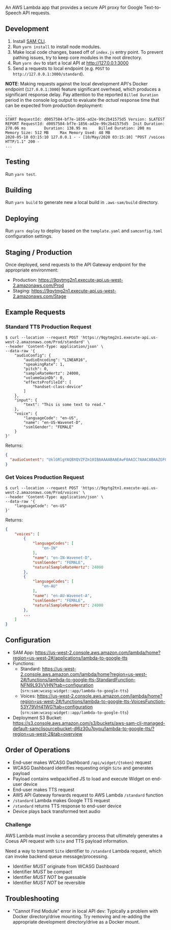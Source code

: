 An AWS Lambda app that provides a secure API proxy for Google Text-to-Speech API requests.

## Development

1. Install [SAM CLI](https://docs.aws.amazon.com/serverless-application-model/latest/developerguide/serverless-sam-cli-install.html).
1. Run `yarn install` to install node modules.
1. Make local code changes, based off of `index.js` entry point. To prevent pathing issues, try to keep core modules in the root directory.
1. Run `yarn dev` to start a local API at http://127.0.0.1:3000
1. Send a requests to local endpoint (e.g. `POST` to `http://127.0.0.1:3000/standard`).

**NOTE**: Making requests against the local development API's Docker endpoint (`127.0.0.1:3000`) feature significant overhead, which produces a significant response delay. Pay attention to the reported `Billed Duration` period in the console log output to evaluate the _actual_ response time that can be expected from production deployment:

```
...
START RequestId: d0057584-bf7e-1856-ad2e-99c2b41575d5 Version: $LATEST
REPORT RequestId: d0057584-bf7e-1856-ad2e-99c2b41575d5  Init Duration: 270.06 ms        Duration: 138.95 ms     Billed Duration: 200 ms Memory Size: 512 MB     Max Memory Used: 48 MB
2020-05-10 03:15:10 127.0.0.1 - - [10/May/2020 03:15:10] "POST /voices HTTP/1.1" 200 -
...
```

## Testing

Run `yarn test`.

## Building

Run `yarn build` to generate new a local build in `.aws-sam/build` directory.

## Deploying

Run `yarn deploy` to deploy based on the `template.yaml` and `samconfig.toml` configuration settings.

## Staging / Production

Once deployed, send requests to the API Gateway endpoint for the appropriate environment:

- Production: https://9qytmg2n1.execute-api.us-west-2.amazonaws.com/Prod
- Staging: https://9qytmg2n1.execute-api.us-west-2.amazonaws.com/Stage

## Example Requests

### Standard TTS Production Request

```
$ curl --location --request POST 'https://9qytmg2n1.execute-api.us-west-2.amazonaws.com/Prod/standard' \
--header 'Content-Type: application/json' \
--data-raw '{
    "audioConfig": {
        "audioEncoding": "LINEAR16",
        "speakingRate": 1,
        "pitch": 0,
        "sampleRateHertz": 24000,
        "volumeGainDb": 0,
        "effectsProfileId": [
            "handset-class-device"
        ]
    },
    "input": {
        "text": "This is some text to read."
    },
    "voice": {
        "languageCode": "en-US",
        "name": "en-US-Wavenet-D",
        "ssmlGender": "FEMALE"
    }
}'
```

Returns:

```json
{
  "audioContent": "UklGRlgYAQBXQVZFZm10IBAAAAABAAEAwF0AAIC7AAACABAAZGF0[TRUNCATED]"
}
```

### Get Voices Production Request

```
$ curl --location --request POST 'https://9qytg2tn1.execute-api.us-west-2.amazonaws.com/Prod/voices' \
--header 'Content-Type: application/json' \
--data-raw '{
    "languageCode": "en-US"
}'
```

Returns:

```json
{
    "voices": [
        {
            "languageCodes": [
                "en-IN"
            ],
            "name": "en-IN-Wavenet-D",
            "ssmlGender": "FEMALE",
            "naturalSampleRateHertz": 24000
        },
        {
            "languageCodes": [
                "en-AU"
            ],
            "name": "en-AU-Wavenet-A",
            "ssmlGender": "FEMALE",
            "naturalSampleRateHertz": 24000
        },
        ...
    ]
}
```

## Configuration

- SAM App: https://us-west-2.console.aws.amazon.com/lambda/home?region=us-west-2#/applications/lambda-to-google-tts
- Functions:
  - Standard: https://us-west-2.console.aws.amazon.com/lambda/home?region=us-west-2#/functions/lambda-to-google-tts-StandardFunction-NFN9L93VVHN?tab=configuration (`srn:sam:wcasg:widget::app/lambda-to-google-tts`)
  - Voices: https://us-west-2.console.aws.amazon.com/lambda/home?region=us-west-2#/functions/lambda-to-google-tts-VoicesFunction-53Y79VH41WG?tab=configuration (`srn:sam:wcasg:widget::app/lambda-to-google-tts`)
- Deployment S3 Bucket: https://s3.console.aws.amazon.com/s3/buckets/aws-sam-cli-managed-default-samclisourcebucket-dl6z30u7pypu/lambda-to-google-tts/?region=us-west-2&tab=overview

## Order of Operations

- End-user makes WCASG Dashboard `/api/widget/{token}` request
- WCASG Dashboard identifies requesting origin `Site` and generates payload
- Payload contains webpackified JS to load and execute Widget on end-user device
- End-user makes TTS request
- AWS API Gateway forwards request to AWS Lambda `/standard` function
- `/standard` Lambda makes Google TTS request
- `/standard` returns TTS response to end-user device
- Device plays back transformed text audio

### Challenge

AWS Lambda must invoke a secondary process that ultimately generates a Coeus API request with `Site` and TTS payload information.

Need a way to transmit `Site` identifier to `/standard` Lambda request, which can invoke backend queue message/processing.

- Identifier _MUST_ originate from WCASG Dashboard
- Identifier _MUST_ be compact
- Identifier _MUST NOT_ be guessable
- Identifier _MUST NOT_ be reversible

## Troubleshooting

- "Cannot Find Module" error in local API dev: Typically a problem with Docker directory/drive mounting. Try removing and re-adding the appropriate development directory/drive as a Docker mount.

